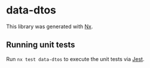 # data-dtos

This library was generated with [Nx](https://nx.dev).

## Running unit tests

Run `nx test data-dtos` to execute the unit tests via [Jest](https://jestjs.io).
